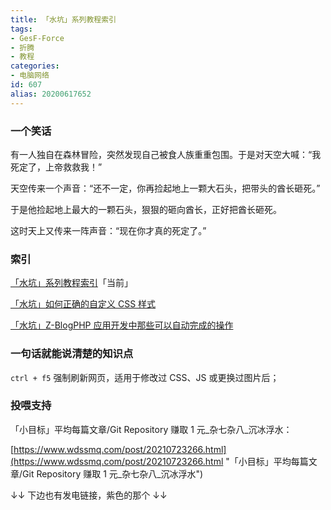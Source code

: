 ```yaml
---
title: 「水坑」系列教程索引
tags:
- GesF-Force
- 折腾
- 教程
categories:
- 电脑网络
id: 607
alias: 20200617652
---
```


### 一个笑话

有一人独自在森林冒险，突然发现自己被食人族重重包围。于是对天空大喊：“我死定了，上帝救救我！”

天空传来一个声音：“还不一定，你再捡起地上一颗大石头，把带头的酋长砸死。”

于是他捡起地上最大的一颗石头，狠狠的砸向酋长，正好把酋长砸死。

这时天上又传来一阵声音：“现在你才真的死定了。”

<!--more-->

### 索引

[「水坑」系列教程索引](/post/20200617652.html "「水坑」系列教程索引")「当前」

[「水坑」如何正确的自定义 CSS 样式](/post/20190705015.html "「水坑」如何正确的自定义 CSS 样式")

[「水坑」Z-BlogPHP 应用开发中那些可以自动完成的操作](/post/20200105022.html "「水坑」Z-BlogPHP 应用开发中那些可以自动完成的操作")

<!-- 【备忘】textarea 内输出 html 的转义问题_电脑网络_沉冰浮水
https://www.wdssmq.com/post/20210630871.html -->

<!-- 关于如何回答「如何备份网站」这种事_电脑网络_沉冰浮水
https://www.wdssmq.com/post/20180717038.html -->

<!-- 【备忘】一些 SQL 语句_电脑网络_沉冰浮水
https://www.wdssmq.com/post/20120816277.html -->

<!-- 【备忘】win10 + IIS + PHP + MySQL_电脑网络_沉冰浮水
https://www.wdssmq.com/post/20210705807.html -->

### 一句话就能说清楚的知识点

`ctrl + f5` 强制刷新网页，适用于修改过 CSS、JS 或更换过图片后；

### 投喂支持

「小目标」平均每篇文章/Git Repository 赚取 1 元\_杂七杂八\_沉冰浮水：

[https://www.wdssmq.com/post/20210723266.html](https://www.wdssmq.com/post/20210723266.html "「小目标」平均每篇文章/Git Repository 赚取 1 元\_杂七杂八\_沉冰浮水")

↓↓ 下边也有发电链接，紫色的那个 ↓↓
